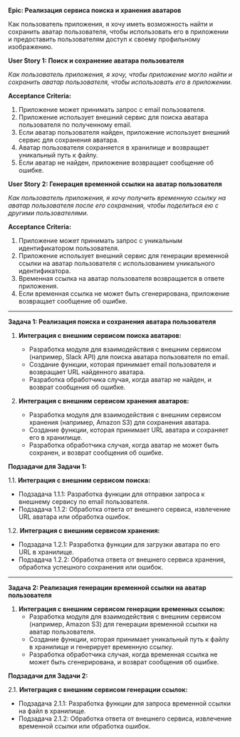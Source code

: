 **Epic: Реализация сервиса поиска и хранения аватаров**

Как пользователь приложения, я хочу иметь возможность найти и сохранить аватар пользователя, чтобы использовать его в приложении и предоставить пользователям доступ к своему профильному изображению.

**User Story 1: Поиск и сохранение аватара пользователя**

*Как пользователь приложения, я хочу, чтобы приложение могло найти и сохранить аватар пользователя, чтобы использовать его в приложении.*

**Acceptance Criteria:**
1. Приложение может принимать запрос с email пользователя.
2. Приложение использует внешний сервис для поиска аватара пользователя по полученному email.
3. Если аватар пользователя найден, приложение использует внешний сервис для сохранения аватара.
4. Аватар пользователя сохраняется в хранилище и возвращает уникальный путь к файлу.
5. Если аватар не найден, приложение возвращает сообщение об ошибке.

**User Story 2: Генерация временной ссылки на аватар пользователя**

*Как пользователь приложения, я хочу получить временную ссылку на аватар пользователя после его сохранения, чтобы поделиться ею с другими пользователями.*

**Acceptance Criteria:**
1. Приложение может принимать запрос с уникальным идентификатором пользователя.
2. Приложение использует внешний сервис для генерации временной ссылки на аватар пользователя с использованием уникального идентификатора.
3. Временная ссылка на аватар пользователя возвращается в ответе приложения.
4. Если временная ссылка не может быть сгенерирована, приложение возвращает сообщение об ошибке.

---

**Задача 1: Реализация поиска и сохранения аватара пользователя**

1. **Интеграция с внешним сервисом поиска аватаров:**
   - Разработка модуля для взаимодействия с внешним сервисом (например, Slack API) для поиска аватара пользователя по email.
   - Создание функции, которая принимает email пользователя и возвращает URL найденного аватара.
   - Разработка обработчика случая, когда аватар не найден, и возврат сообщения об ошибке.

2. **Интеграция с внешним сервисом хранения аватаров:**
   - Разработка модуля для взаимодействия с внешним сервисом хранения (например, Amazon S3) для сохранения аватара.
   - Создание функции, которая принимает URL аватара и сохраняет его в хранилище.
   - Разработка обработчика случая, когда аватар не может быть сохранен, и возврат сообщения об ошибке.

**Подзадачи для Задачи 1:**

1.1. **Интеграция с внешним сервисом поиска:**
   - Подзадача 1.1.1: Разработка функции для отправки запроса к внешнему сервису по email пользователя.
   - Подзадача 1.1.2: Обработка ответа от внешнего сервиса, извлечение URL аватара или обработка ошибок.

1.2. **Интеграция с внешним сервисом хранения:**
   - Подзадача 1.2.1: Разработка функции для загрузки аватара по его URL в хранилище.
   - Подзадача 1.2.2: Обработка ответа от внешнего сервиса хранения, обработка успешного сохранения или ошибок.

---

**Задача 2: Реализация генерации временной ссылки на аватар пользователя**

1. **Интеграция с внешним сервисом генерации временных ссылок:**
   - Разработка модуля для взаимодействия с внешним сервисом (например, Amazon S3) для генерации временной ссылки на аватар пользователя.
   - Создание функции, которая принимает уникальный путь к файлу в хранилище и генерирует временную ссылку.
   - Разработка обработчика случая, когда временная ссылка не может быть сгенерирована, и возврат сообщения об ошибке.

**Подзадачи для Задачи 2:**

2.1. **Интеграция с внешним сервисом генерации ссылок:**
   - Подзадача 2.1.1: Разработка функции для запроса временной ссылки на файл в хранилище.
   - Подзадача 2.1.2: Обработка ответа от внешнего сервиса, извлечение временной ссылки или обработка ошибок.
